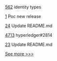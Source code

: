 
[562](https://github.com/hyperledger-labs/fabric-token-sdk/pull/562) identity types

[1](https://github.com/hyperledger-labs/aifaq/pull/1) Poc new release

[24](https://github.com/hyperledger-labs/learning-tokens/pull/24) Update README.md

[4713](https://github.com/hyperledger/fabric/pull/4713) hyperledger#2814

[23](https://github.com/hyperledger-labs/learning-tokens/pull/23) Update README.md


[See more >>>](https://start-here.hyperledger.org/pull-requests)
